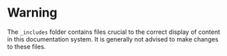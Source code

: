 # Warning

The `_includes` folder contains files crucial to the correct display of content in this documentation system. It is generally not advised to make changes to these files.  